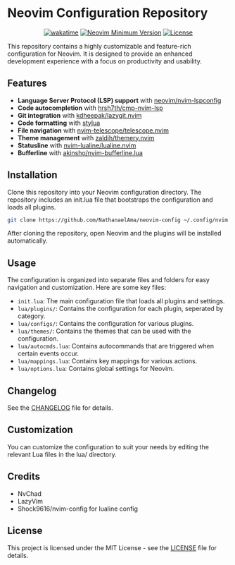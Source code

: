 # Neovim Configuration Repository

<div align="center">

[![wakatime](https://wakatime.com/badge/user/018cc971-633c-4eeb-9cce-333cea6ef929/project/018d9c31-be33-49de-9285-8a95643ac0ff.svg?style=for-the-badge)](https://wakatime.com/badge/user/018cc971-633c-4eeb-9cce-333cea6ef929/project/018d9c31-be33-49de-9285-8a95643ac0ff)
[![Neovim Minimum Version](https://img.shields.io/badge/Neovim-0.9.5-blueviolet.svg?style=for-the-badge&logo=Neovim&color=90E59A&logoColor=white)](https://github.com/neovim/neovim)
[![License](https://img.shields.io/github/license/NathanaelAma/neovim-config?style=for-the-badge&color=blue)](LICENSE)
</div>

This repository contains a highly customizable and feature-rich configuration for Neovim. It is designed to provide an enhanced development experience with a focus on productivity and usability.

## Features

- **Language Server Protocol (LSP) support** with [neovim/nvim-lspconfig](https://www.github.com/neovim/nvim-lspconfig)
- **Code autocompletion** with [hrsh7th/cmp-nvim-lsp](https://www.github.com/hrsh7th/cmp-nvim-lsp)
- **Git integration** with [kdheepak/lazygit.nvim](https://www.github.com/kdheepak/lazygit.nvim)
- **Code formatting** with [stylua](https://www.github.com/JohnnyMorganz/StyLua)
- **File navigation** with [nvim-telescope/telescope.nvim](https://www.github.com/nvim-telescope/telescope.nvim)
- **Theme management** with [zaldih/themery.nvim](https://www.github.com/zaldih/themery.nvim)
- **Statusline** with [nvim-lualine/lualine.nvim](https://www.github.com/nvim-lualine/lualine.nvim)
- **Bufferline** with [akinsho/nvim-bufferline.lua](https://www.github.com/akinsho/nvim-bufferline.lua)

## Installation

Clone this repository into your Neovim configuration directory. The repository includes an init.lua file that bootstraps the configuration and loads all plugins.

```sh
git clone https://github.com/NathanaelAma/neovim-config ~/.config/nvim
```

After cloning the repository, open Neovim and the plugins will be installed automatically.

## Usage

The configuration is organized into separate files and folders for easy navigation and customization. Here are some key files:

- `init.lua`: The main configuration file that loads all plugins and settings.
- `lua/plugins/`: Contains the configuration for each plugin, seperated by category.
- `lua/configs/`: Contains the configuration for various plugins.
- `lua/themes/`: Contains the themes that can be used with the configuration.
- `lua/autocmds.lua`: Contains autocommands that are triggered when certain events occur.
- `lua/mappings.lua`: Contains key mappings for various actions.
- `lua/options.lua`: Contains global settings for Neovim.

## Changelog

See the [CHANGELOG](CHANGELOG.md) file for details.

## Customization

You can customize the configuration to suit your needs by editing the relevant Lua files in the lua/ directory.

## Credits

- NvChad 
- LazyVim
- Shock9616/nvim-config for lualine config

## License

This project is licensed under the MIT License - see the [LICENSE](LICENSE) file for details.

